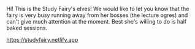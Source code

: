 Hi! This is the Study Fairy's elves! We would like to let you know that the fairy is very busy running away from her bosses (the lecture ogres) and can't give much attention at the moment. Best she's willing to do is half baked sessions. 


https://studyfairy.netlify.app

